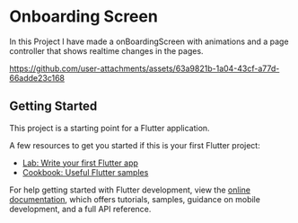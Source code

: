 # Onboarding Screen

In this Project I have made a onBoardingScreen with animations and a page controller that shows realtime changes in the pages.



https://github.com/user-attachments/assets/63a9821b-1a04-43cf-a77d-66adde23c168



## Getting Started

This project is a starting point for a Flutter application.

A few resources to get you started if this is your first Flutter project:

- [Lab: Write your first Flutter app](https://docs.flutter.dev/get-started/codelab)
- [Cookbook: Useful Flutter samples](https://docs.flutter.dev/cookbook)

For help getting started with Flutter development, view the
[online documentation](https://docs.flutter.dev/), which offers tutorials,
samples, guidance on mobile development, and a full API reference.
